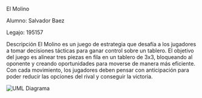 El Molino

Alumno: Salvador Baez

Legajo: 195157

Descripción
El Molino es un juego de estrategia que desafía a los jugadores a tomar 
decisiones tácticas para ganar control sobre un tablero. El objetivo del 
juego es alinear tres piezas en fila en un tablero de 3x3, bloqueando al 
oponente y creando oportunidades para moverse de manera más eficiente. Con cada 
movimiento, los jugadores deben pensar con anticipación para poder reducir las
opciones del rival y conseguir la victoria.

![UML Diagrama]([https://github.com/tu_usuario/tu_repositorio/raw/main/images/uml-diagrama.png](https://github.com/Baisa54/GameMolino/blob/master/Molino_POO.png))
